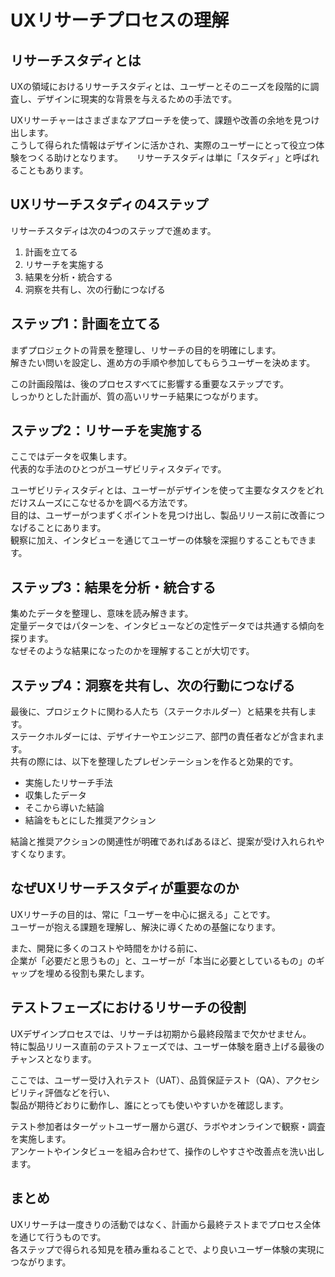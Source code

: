 # UXリサーチプロセスの理解
## リサーチスタディとは

UXの領域におけるリサーチスタディとは、ユーザーとそのニーズを段階的に調査し、デザインに現実的な背景を与えるための手法です。

UXリサーチャーはさまざまなアプローチを使って、課題や改善の余地を見つけ出します。  
こうして得られた情報はデザインに活かされ、実際のユーザーにとって役立つ体験をつくる助けとなります。 　
リサーチスタディは単に「スタディ」と呼ばれることもあります。

## UXリサーチスタディの4ステップ

リサーチスタディは次の4つのステップで進めます。

1. 計画を立てる
2. リサーチを実施する
3. 結果を分析・統合する
4. 洞察を共有し、次の行動につなげる

## ステップ1：計画を立てる

まずプロジェクトの背景を整理し、リサーチの目的を明確にします。  
解きたい問いを設定し、進め方の手順や参加してもらうユーザーを決めます。

この計画段階は、後のプロセスすべてに影響する重要なステップです。  
しっかりとした計画が、質の高いリサーチ結果につながります。

## ステップ2：リサーチを実施する

ここではデータを収集します。  
代表的な手法のひとつがユーザビリティスタディです。

ユーザビリティスタディとは、ユーザーがデザインを使って主要なタスクをどれだけスムーズにこなせるかを調べる方法です。  
目的は、ユーザーがつまずくポイントを見つけ出し、製品リリース前に改善につなげることにあります。  
観察に加え、インタビューを通じてユーザーの体験を深掘りすることもできます。

## ステップ3：結果を分析・統合する

集めたデータを整理し、意味を読み解きます。  
定量データではパターンを、インタビューなどの定性データでは共通する傾向を探ります。  
なぜそのような結果になったのかを理解することが大切です。

## ステップ4：洞察を共有し、次の行動につなげる

最後に、プロジェクトに関わる人たち（ステークホルダー）と結果を共有します。  
ステークホルダーには、デザイナーやエンジニア、部門の責任者などが含まれます。  
共有の際には、以下を整理したプレゼンテーションを作ると効果的です。

- 実施したリサーチ手法
- 収集したデータ
- そこから導いた結論
- 結論をもとにした推奨アクション

結論と推奨アクションの関連性が明確であればあるほど、提案が受け入れられやすくなります。

## なぜUXリサーチスタディが重要なのか

UXリサーチの目的は、常に「ユーザーを中心に据える」ことです。  
ユーザーが抱える課題を理解し、解決に導くための基盤になります。

また、開発に多くのコストや時間をかける前に、  
企業が「必要だと思うもの」と、ユーザーが「本当に必要としているもの」のギャップを埋める役割も果たします。

## テストフェーズにおけるリサーチの役割

UXデザインプロセスでは、リサーチは初期から最終段階まで欠かせません。  
特に製品リリース直前のテストフェーズでは、ユーザー体験を磨き上げる最後のチャンスとなります。

ここでは、ユーザー受け入れテスト（UAT）、品質保証テスト（QA）、アクセシビリティ評価などを行い、  
製品が期待どおりに動作し、誰にとっても使いやすいかを確認します。  

テスト参加者はターゲットユーザー層から選び、ラボやオンラインで観察・調査を実施します。  
アンケートやインタビューを組み合わせて、操作のしやすさや改善点を洗い出します。

## まとめ

UXリサーチは一度きりの活動ではなく、計画から最終テストまでプロセス全体を通じて行うものです。  
各ステップで得られる知見を積み重ねることで、より良いユーザー体験の実現につながります。  
